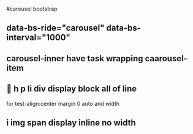 #carousel bootstrap

## data-bs-ride="carousel"    data-bs-interval="1000"
## carousel-inner have task wrapping caarousel-item

## 📗 h p li div  display block   all of line       
for test-align:center    margin 0 auto    and  width 
## i img span    display inline   no width
